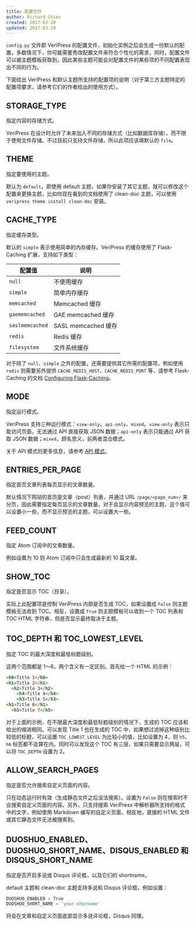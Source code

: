 ```yaml
---
title: 配置文件
author: Richard Chien
created: 2017-03-20
updated: 2017-03-20
---
```


`config.py` 文件即 VeriPress 的配置文件，初始化实例之后会生成一份默认的配置，多数情况下，你可能需要秀改配置文件来符合个性化的需求，同时，配置文件可以被主题模板获取到，因此某些主题可能会对配置文件的某些项的不同配置表现出不同的行为。

下面给出 VeriPress 和默认主题所支持的配置项的说明（对于第三方主题特定的配置项要求，请参考它们的作者给出的使用方式）。

## STORAGE_TYPE

指定内容的存储方式。

VeriPress 在设计时允许了未来加入不同的存储方式（比如数据库存储），而不限于使用文件存储。不过目前只支持文件存储，所以此项应该填默认的 `file`。

## THEME

指定要使用的主题。

默认为 `default`，即使用 default 主题，如果你安装了其它主题，就可以修改这个配置来更换主题，比如你现在看到的文档使用了 clean-doc 主题，可以使用 `veripress theme install clean-doc` 安装。

## CACHE_TYPE

指定缓存类型。

默认的 `simple` 表示使用简单的内存缓存。VeriPress 的缓存使用了 Flask-Caching 扩展，支持如下类型：

| 配置值             | 说明                |
| --------------- | ----------------- |
| `null`          | 不使用缓存             |
| `simple`        | 简单内存缓存            |
| `memcached`     | Memcached 缓存      |
| `gaememcached`  | GAE memcached 缓存  |
| `saslmemcached` | SASL memcached 缓存 |
| `redis`         | Redis 缓存          |
| `filesystem`    | 文件系统缓存            |

对于除了 `null`、`simple` 之外的配置，还需要提供其它所需的配置项，例如使用 `redis` 则需要另外提供 `CACHE_REDIS_HOST`、`CACHE_REDIS_PORT` 等，请参考 Flask-Caching 的文档 [Configuring Flask-Caching](https://pythonhosted.org/Flask-Caching/#configuring-flask-caching)。

## MODE

指定运行模式。

VeriPress 支持三种运行模式：`view-only`、`api-only`、`mixed`。`view-only` 表示只能访问页面，无法通过 API 直接获取 JSON 数据；`api-only` 表示只能通过 API 获取 JSON 数据；`mixed`，顾名思义，前两者混合模式。

关于 API 模式的更多信息，请参考 [API 模式](api-mode.html)。

## ENTRIES_PER_PAGE

指定首页文章列表每页显示的文章数量。

默认情况下网站的首页是文章（post）列表，并通过 URL `/page/<page_num>/` 来分页，因此需要指定每页显示的文章数量。对于会显示内容预览的主题，这个值可以设置小一些，而不显示预览的主题，可以设置大一些。

## FEED_COUNT

指定 Atom 订阅中的文章数量。

例如设置为 10 则 Atom 订阅中只会生成最新的 10 篇文章。

## SHOW_TOC

指定是否显示 TOC（目录）。

实际上此配置项是控制 VeriPress 内部是否生成 TOC，如果设置成 `False` 则主题模板无法收到 TOC。相反，设置成 `True` 则主题模板可以收到一个 TOC 列表和 TOC HTML 字符串，但是否显示最终取决于主题。

## TOC_DEPTH 和 TOC_LOWEST_LEVEL

指定 TOC 的最大深度和最低标题级别。

这两个范围都是 1～6，两个含义有一定区别。首先给一个 HTML 的示例：

```html
<h6>Title 1</h6>
<h1>Title 2</h1>
  <h2>Title 3</h2>
    <h4>Title 4</h4>
    <h3>Title 5</h3>
<h1>Title 6</h1>
  <h5>Title 7</h5>
```

对于上面的示例，在不限最大深度和最低标题级别的情况下，生成的 TOC 应该和给出的缩进相同。可以发现 Title 1 也在生成的 TOC 中，如果想过滤掉这种级别比较低的标题，可以设置 `TOC_LOWEST_LEVEL` 为比较小的值，比如设置为 4，则 `h5`、`h6` 标签都不会算在内。同时可以发现这个 TOC 有三层，如果只需要显示两层，可以将 `TOC_DEPTH` 设置为 2。

## ALLOW_SEARCH_PAGES

指定是否允许搜索自定义页面的内容。

只在动态运行时有效（生成静态文件之后没法搜索）。设置为 `False` 则在搜索时不会搜索自定义页面的内容。另外，只支持搜索 VeriPress 中解析器所支持的格式中的文字，例如使用 Markdown 编写的自定义页面，相反地，直接的 HTML 文件或其它静态文件无法被搜索到。

## DUOSHUO_ENABLED、DUOSHUO_SHORT_NAME、DISQUS_ENABLED 和 DISQUS_SHORT_NAME

指定是否开启多说或 Disqus 评论框，以及它们的 shortname。

default 主题和 clean-doc 主题支持多说和 Disqus 评论框，例如设置：

```py
DUOSHUO_ENABLED = True
DUOSHUO_SHORT_NAME = 'your-shorname'
```

将会在文章和自定义页面底部显示多说评论框，Disqus 同理。
